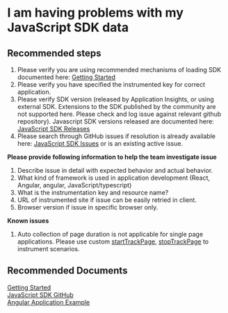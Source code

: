 <properties 
    pageTitle="I am having problems with my JavaScript SDK data"
    description="General troubleshooting guide for JavaScript SDK."
    infoBubbleText="Some suggestions have been found to help solve your JavaScript SDK issue quicker."
    service="microsoft.insights"
    resource="components"
    authors="debugthings"
    articleId="insights_javascriptsdk"
    displayOrder="7"
    selfHelpType="generic"
    cloudEnvironments="public"
    productPesIds="15693" 
    supportTopicIds="32402633"
 />
# I am having problems with my JavaScript SDK data

## **Recommended steps**

1.	Please verify you are using recommended mechanisms of loading SDK documented here: [Getting Started]( https://github.com/Microsoft/ApplicationInsights-JS#get-started)
2.	Please verify you have specified the instrumented key for correct application.
3.	Please verify SDK version (released by Application Insights, or using external SDK. Extensions to the SDK published by the community are not supported here. Please check and log issue against relevant github repository). Javascript SDK versions released are documented here: [JavaScript SDK Releases](https://github.com/Microsoft/ApplicationInsights-JS/releases) 
4.	Please search through GitHub issues if resolution is already available here: [JavaScript SDK Issues](https://github.com/Microsoft/ApplicationInsights-JS/issues) or is an existing active issue.

**Please provide following information to help the team investigate issue**

1.	Describe issue in detail with expected behavior and actual behavior.
2.	What kind of framework is used in application development (React, Angular, angular, JavaScript/typescript)
3.	What is the instrumentation key and resource name?
4.	URL of instrumented site if issue can be easily retried in client.
5.	Browser version if issue in specific browser only.

**Known issues**

1.	Auto collection of page duration is not applicable for single page applications. Please use custom [startTrackPage](https://github.com/Microsoft/ApplicationInsights-JS/blob/master/API-reference.md#starttrackpage), [stopTrackPage](https://github.com/Microsoft/ApplicationInsights-JS/blob/master/API-reference.md#stoptrackpage) to instrument scenarios.

## **Recommended Documents**
[Getting Started](https://docs.microsoft.com/en-us/azure/application-insights/app-insights-javascript)<br>
[JavaScript SDK GitHub](https://github.com/Microsoft/ApplicationInsights-JS/issues)<br>
[Angular Application Example](https://blogs.msdn.microsoft.com/premier_developer/2017/05/11/add-application-insights-to-an-angular-spa/)